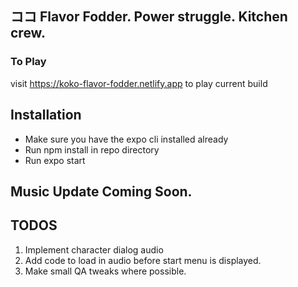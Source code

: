 ## ココ Flavor Fodder. Power struggle. Kitchen crew.

### To Play

visit https://koko-flavor-fodder.netlify.app to play current build

## Installation

-   Make sure you have the expo cli installed already
-   Run npm install in repo directory
-   Run expo start

## Music Update Coming Soon.

## TODOS

1. Implement character dialog audio
2. Add code to load in audio before start menu is displayed.
3. Make small QA tweaks where possible.
